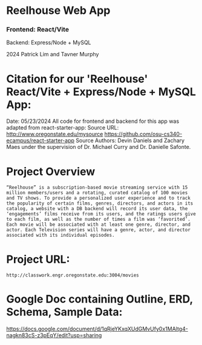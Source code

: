# Reelhouse Web App
### Frontend: React/Vite

Backend: Express/Node + MySQL

2024 Patrick Lim and Tavner Murphy

# Citation for our 'Reelhouse' React/Vite + Express/Node + MySQL App:
 Date: 05/23/2024
 All code for frontend and backend for this app was adapted from react-starter-app:
 Source URL: http://www.oregonstate.edu/mysource
https://github.com/osu-cs340-ecampus/react-starter-app
 Source Authors: Devin Daniels and Zachary Maes under the supervision of Dr. Michael Curry
 and Dr. Danielle Safonte.


# Project Overview
	“Reelhouse” is a subscription-based movie streaming service with 15 million members/users and a rotating, curated catalog of 100 movies and TV shows. To provide a personalized user experience and to track the popularity of certain films, genres, directors, and actors in its catalog, a website with a DB backend will record its user data, the ‘engagements’ films receive from its users, and the ratings users give to each film, as well as the number of times a film was ‘favorited’. Each movie will be associated with at least one genre, director, and actor. Each Television series will have a genre, actor, and director associated with its individual episodes.

# Project URL:
    http://classwork.engr.oregonstate.edu:3004/movies


# Google Doc containing Outline, ERD, Schema, Sample Data:
https://docs.google.com/document/d/1qRjeYKxqXUdGMvUfy0x1MAltg4-nagkn83cS-z3pEqY/edit?usp=sharing
